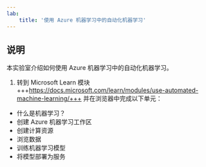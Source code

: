 ```yaml
---
lab:
    title: '使用 Azure 机器学习中的自动化机器学习'
---
```


## 说明
本实验室介绍如何使用 Azure 机器学习中的自动化机器学习。

1.	转到 Microsoft Learn 模块 +++https://docs.microsoft.com/learn/modules/use-automated-machine-learning/+++ 并在浏览器中完成以下单元： 

- 什么是机器学习？ 
- 创建 Azure 机器学习工作区
- 创建计算资源
- 浏览数据
- 训练机器学习模型 
- 将模型部署为服务 

